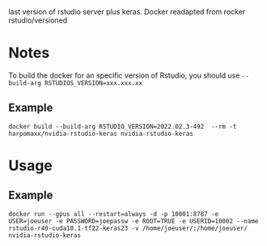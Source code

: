 last version of rstudio server plus keras. Docker readapted from rocker rstudio/versioned

# Notes

To build the docker for an specific version of Rstudio, you should use `--build-arg RSTUDIOS_VERSION=xxx.xxx.xx` 

## Example

```
docker build --build-arg RSTUDIO_VERSION=2022.02.3-492  --rm -t harpomaxx/nvidia-rstudio-keras nvidia-rstudio-keras
```

# Usage

## Example
```
docker run --gpus all --restart=always -d -p 10001:8787 -e USER=joeuser -e PASSWORD=joepassw -e ROOT=TRUE -e USERID=10002 --name rstudio-r40-cuda10.1-tf22-keras23 -v /home/joeuser/:/home/joeuser/ nvidia-rstudio-keras
```
